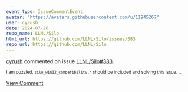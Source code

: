 ```yaml
---
event_type: IssueCommentEvent
avatar: "https://avatars.githubusercontent.com/u/1194526?"
user: cyrush
date: 2024-07-26
repo_name: LLNL/Silo
html_url: https://github.com/LLNL/Silo/issues/383
repo_url: https://github.com/LLNL/Silo
---
```


<a href='https://github.com/cyrush' target='_blank'>cyrush</a> commented on issue <a href='https://github.com/LLNL/Silo/issues/383' target='_blank'>LLNL/Silo#383</a>.

<small>I am puzzled, `silo_win32_compatibility.h` should be included and solving this issue....</small>

<a href='https://github.com/LLNL/Silo/issues/383' target='_blank'>View Comment</a>